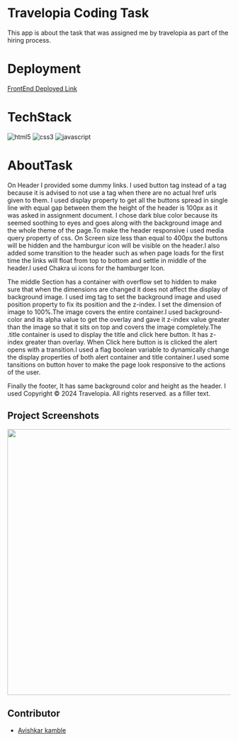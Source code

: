 # Travelopia Coding Task
This app is about the task that was assigned me by travelopia as part of the hiring process.

# Deployment
[FrontEnd Deployed Link](https://glittery-yeot-d2f6ad.netlify.app/)

# TechStack

<img src="https://img.shields.io/badge/HTML5-E34F26?style=for-the-badge&logo=html5&logoColor=white" alt="html5" />
<img src="https://img.shields.io/badge/CSS3-1572B6?style=for-the-badge&logo=css3&logoColor=white" alt="css3" /> 
<img src="https://img.shields.io/badge/JavaScript-323330?style=for-the-badge&logo=javascript&logoColor=F7DF1E" alt="javascript" />

# AboutTask

On Header I provided some dummy links. I used button tag instead of a tag because it is advised to not use a tag when there are no actual href urls given to them. I used display property to get all the buttons spread in single line with equal gap between them the height of the header is 100px as it was asked in assignment document. I chose dark blue color because its seemed soothing to eyes and goes along with the background image and the whole theme of the page.To make the header responsive i used media query property of css. On Screen size less than equal to 400px the buttons will be hidden and the hamburgur icon will be visible on the header.I also added some transition to the header such as when page loads for the first time the links will float from top to bottom and settle in middle of the header.I used Chakra ui icons for the hamburger Icon.

 The middle Section has a container with overflow set to hidden to make sure that when the dimensions are changed it does not affect the display of background image. I used img tag to set the background image and used position property to fix its position and the z-index. I set the dimension of image to 100%.The image covers the entire container.I used background-color and its alpha value to get the overlay and gave it z-index value greater than the image so that it sits on top and covers the image completely.The .title container is used to display the title and click here button. It has z-index greater than overlay. When Click here button is is clicked the alert opens with a transition.I used a flag boolean variable to dynamically change the display properties of both alert container and title container.I used some tansitions on button hover to make the page look responsive to the actions of the user.

 Finally the footer, It has same background color and height as the header. I used Copyright © 2024 Travelopia. All rights reserved. as a filler text.

## Project Screenshots

<img src="https://i.ibb.co/q9vJJVc/Screenshot-2024-02-03-142205.png"  width="600" >

## Contributor
- [Avishkar kamble](https://github.com/aavishkark)
